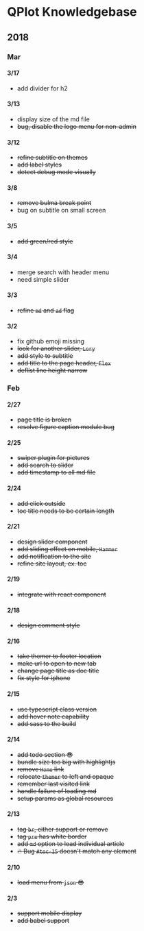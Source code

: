 # QPlot Knowledgebase

## 2018

### Mar

#### 3/17
- add divider for h2

#### 3/13
- display size of the md file
- ~~bug, disable the logo menu for non-admin~~

#### 3/12
- ~~refine subtitle on themes~~
- ~~add label styles~~
- ~~detect debug mode visually~~

#### 3/8
- ~~remove bulma break point~~
- bug on subtitle on small screen

#### 3/5
- ~~add green/red style~~

#### 3/4
- merge search with header menu
- need simple slider

#### 3/3
- ~~refine `md` and `ad` flag~~

#### 3/2
- fix github emoji missing
- ~~look for another slider, `Lory`~~
- ~~add style to subtitle~~
- ~~add title to the page header, `Flex`~~
- ~~deflist line height narrow~~

### Feb

#### 2/27
- ~~page title is broken~~
- ~~resolve figure caption module bug~~

#### 2/25
- ~~swiper plugin for pictures~~
- ~~add search to slider~~
- ~~add timestamp to all md file~~

#### 2/24
- ~~add click outside~~
- ~~toc title needs to be certain length~~

#### 2/21
- ~~design slider component~~
- ~~add sliding effect on mobile, `Hammer`~~
- ~~add notification to the site~~
- ~~refine site layout, ex. toc~~

#### 2/19
- ~~integrate with react component~~

#### 2/18
- ~~design comment style~~

#### 2/16
- ~~take themer to footer location~~
- ~~make url to open to new tab~~
- ~~change page title as doc title~~
- ~~fix style for iphone~~

#### 2/15
- ~~use typescript class version~~
- ~~add hover note capability~~
- ~~add sass to the build~~

#### 2/14
- ~~add todo section :sunglasses:~~
- ~~bundle size too big with highlightjs~~
- ~~remove `Home` link~~
- ~~relocate `themer` to left and opaque~~
- ~~remember last visited link~~
- ~~handle failure of loading md~~
- ~~setup params as global resources~~

#### 2/13
- ~~tag `br`, either support or remove~~
- ~~tag `pre` has white border~~
- ~~add `md` option to load individual article~~
- ~~:fire: Bug `#toc-15` doesn't match any element~~

#### 2/10
- ~~load menu from `json` :sunglasses:~~

#### 2/3
- ~~support mobile display~~
- ~~add babel support~~
